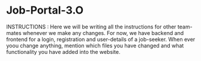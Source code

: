 # Job-Portal-3.O
INSTRUCTIONS : Here we will be writing all the instructions for other team-mates whenever we make any changes. For now, we have backend and frontend for a login, registration and user-details of a job-seeker. When ever yoou change anything, mention which files you have changed and what functionality you have added into the website.
